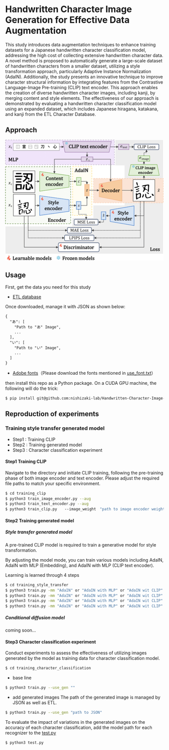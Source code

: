# Handwritten Character Image Generation for Effective Data Augmentation
This study introduces data augmentation techniques to enhance training datasets for a Japanese handwritten character classification model, addressing the high cost of collecting extensive handwritten character data. A novel method is proposed to automatically generate a large-scale dataset of handwritten characters from a smaller dataset, utilizing a style transformation approach, particularly Adaptive Instance Normalization (AdaIN). Additionally, the study presents an innovative technique to improve character structural information by integrating features from the Contrastive Language-Image Pre-training (CLIP) text encoder. This approach enables the creation of diverse handwritten character images, including kanji, by merging content and style elements. The effectiveness of our approach is demonstrated by evaluating a handwritten character classification model using an expanded dataset, which includes Japanese hiragana, katakana, and kanji from the ETL Character Database.

## Approach
![adain_with_mlp](adain_with_mlp.png)

## Usage
First, get the data you need for this study
- [ETL database](https://etlcdb.db.aist.go.jp/?lang=ja)

Once downloaded, manage it with JSON as shown below:
```
{
  "あ": [
    "Path to "あ" Image",
    ...
  ],
  "い": [
    "Path to "い" Image",
    ...
  ]
}
```

- [Adobe fonts](https://fonts.adobe.com/)（Please download the fonts mentioned in [use_font.txt](information/use_font.txt)）

then install this repo as a Python package. On a CUDA GPU machine, the following will do the trick:
```bash
$ pip install git@github.com:nishizaki-lab/Handwritten-Character-Image-Generation.git
```

## Reproduction of experiments
### Training style transfer generated model
- Step1 : Training CLIP
- Step2 : Training generated model
- Step3 : Character classification experiment

#### Step1 Training CLIP
Navigate to the directory and initiate CLIP training, following the pre-training phase of both image encoder and text encoder.
Please adjust the required file paths to match your specific environment.
```bash
$ cd training_clip
$ python3 train_image_encoder.py --aug
$ python3 train_text_encoder.py --aug
$ python3 train_clip.py　　--image_weight　"path to image encoder weight" --text_weight "path to text encoder weight"
```

#### Step2 Training generated model
##### Style transfer generated model
A pre-trained CLIP model is required to train a generative model for style transformation.

By adjusting the model mode, you can train various models including AdaIN, AdaIN with MLP (Embedding), and AdaIN with MLP (CLIP text encoder).

Learning is learned through 4 steps
```bash
$ cd training_style_transfer
$ python3 train.py -mm "AdaIN" or "AdaIN with MLP" or "AdaIN wit CLIP" --clip_weight "path to CLIP weight" --step_type step1
$ python3 train.py -mm "AdaIN" or "AdaIN with MLP" or "AdaIN wit CLIP" --clip_weight "path to CLIP weight" --step_type step2 --gen_weight "path to step1 gen weight" --disc_weight "path to step1 disc weight"
$ python3 train.py -mm "AdaIN" or "AdaIN with MLP" or "AdaIN wit CLIP" --clip_weight "path to CLIP weight" --step_type step3 --gen_weight "path to step2 gen weight" --disc_weight "path to step2 disc weight"
$ python3 train.py -mm "AdaIN" or "AdaIN with MLP" or "AdaIN wit CLIP" --clip_weight "path to CLIP weight" --step_type step_end --gen_weight "path to step3 gen weight" --disc_weight "path to step3 disc weight"
```

##### Conditional diffusion model
coming soon...

#### Step3 Character classification experiment
Conduct experiments to assess the effectiveness of utilizing images generated by the model as training data for character classification model.
```bash
$ cd training_character_classification
```
- base line
```bash
$ python3 train.py --use_gen ""
```
- add generated images
The path of the generated image is managed by JSON as well as ETL.
```bash
$ python3 train.py --use_gen "path to JSON"
```

To evaluate the impact of variations in the generated images on the accuracy of each character classification, add the model path for each recognizer to the [test.py](training_character_classification/test.py)
```bash
$ python3 test.py
```


